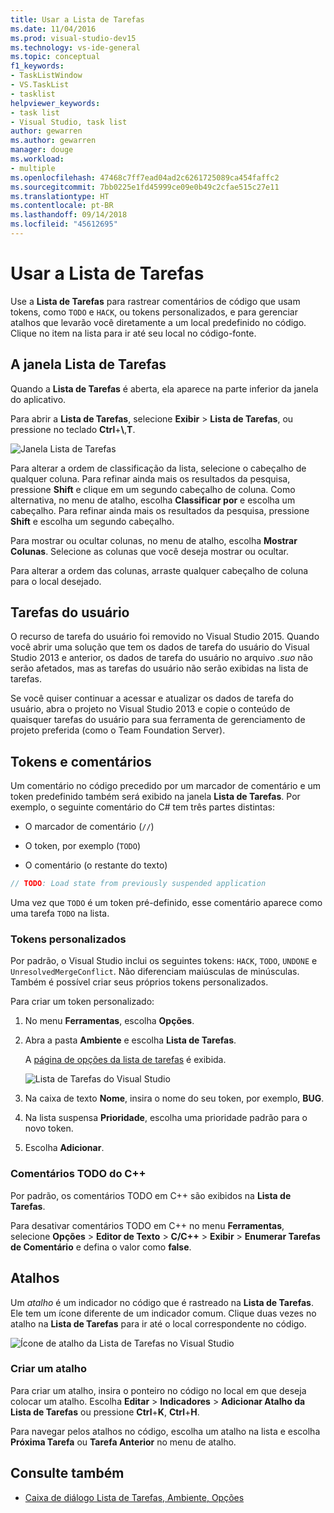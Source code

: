 ```yaml
---
title: Usar a Lista de Tarefas
ms.date: 11/04/2016
ms.prod: visual-studio-dev15
ms.technology: vs-ide-general
ms.topic: conceptual
f1_keywords:
- TaskListWindow
- VS.TaskList
- tasklist
helpviewer_keywords:
- task list
- Visual Studio, task list
author: gewarren
ms.author: gewarren
manager: douge
ms.workload:
- multiple
ms.openlocfilehash: 47468c7ff7ead04ad2c6261725089ca454faffc2
ms.sourcegitcommit: 7bb0225e1fd45999ce09e0b49c2cfae515c27e11
ms.translationtype: HT
ms.contentlocale: pt-BR
ms.lasthandoff: 09/14/2018
ms.locfileid: "45612695"
---
```

# <a name="use-the-task-list"></a>Usar a Lista de Tarefas

Use a **Lista de Tarefas** para rastrear comentários de código que usam tokens, como `TODO` e `HACK`, ou tokens personalizados, e para gerenciar atalhos que levarão você diretamente a um local predefinido no código. Clique no item na lista para ir até seu local no código-fonte.

## <a name="the-task-list-window"></a>A janela Lista de Tarefas

Quando a **Lista de Tarefas** é aberta, ela aparece na parte inferior da janela do aplicativo.

Para abrir a **Lista de Tarefas**, selecione **Exibir** > **Lista de Tarefas**, ou pressione no teclado **Ctrl**+**\\**,**T**.

![Janela Lista de Tarefas](../ide/media/vs2015_task_list.png)

Para alterar a ordem de classificação da lista, selecione o cabeçalho de qualquer coluna. Para refinar ainda mais os resultados da pesquisa, pressione **Shift** e clique em um segundo cabeçalho de coluna. Como alternativa, no menu de atalho, escolha **Classificar por** e escolha um cabeçalho. Para refinar ainda mais os resultados da pesquisa, pressione **Shift** e escolha um segundo cabeçalho.

Para mostrar ou ocultar colunas, no menu de atalho, escolha **Mostrar Colunas**. Selecione as colunas que você deseja mostrar ou ocultar.

Para alterar a ordem das colunas, arraste qualquer cabeçalho de coluna para o local desejado.

## <a name="user-tasks"></a>Tarefas do usuário

O recurso de tarefa do usuário foi removido no Visual Studio 2015. Quando você abrir uma solução que tem os dados de tarefa do usuário do Visual Studio 2013 e anterior, os dados de tarefa do usuário no arquivo *.suo* não serão afetados, mas as tarefas do usuário não serão exibidas na lista de tarefas.

Se você quiser continuar a acessar e atualizar os dados de tarefa do usuário, abra o projeto no Visual Studio 2013 e copie o conteúdo de quaisquer tarefas do usuário para sua ferramenta de gerenciamento de projeto preferida (como o Team Foundation Server).

## <a name="tokens-and-comments"></a>Tokens e comentários

Um comentário no código precedido por um marcador de comentário e um token predefinido também será exibido na janela **Lista de Tarefas**. Por exemplo, o seguinte comentário do C# tem três partes distintas:

- O marcador de comentário (`//`)

- O token, por exemplo (`TODO`)

- O comentário (o restante do texto)

```csharp
// TODO: Load state from previously suspended application
```

Uma vez que `TODO` é um token pré-definido, esse comentário aparece como uma tarefa `TODO` na lista.

### <a name="custom-tokens"></a>Tokens personalizados

Por padrão, o Visual Studio inclui os seguintes tokens: `HACK`, `TODO`, `UNDONE` e `UnresolvedMergeConflict`. Não diferenciam maiúsculas de minúsculas. Também é possível criar seus próprios tokens personalizados.

Para criar um token personalizado:

1. No menu **Ferramentas**, escolha **Opções**.

2. Abra a pasta **Ambiente** e escolha **Lista de Tarefas**.

   A [página de opções da lista de tarefas](../ide/reference/task-list-environment-options-dialog-box.md) é exibida.

   ![Lista de Tarefas do Visual Studio](../ide/media/vs2015_task_list_options.png)

3. Na caixa de texto **Nome**, insira o nome do seu token, por exemplo, **BUG**.

4. Na lista suspensa **Prioridade**, escolha uma prioridade padrão para o novo token.

5. Escolha **Adicionar**.

### <a name="c-todo-comments"></a>Comentários TODO do C++

Por padrão, os comentários TODO em C++ são exibidos na **Lista de Tarefas**.

Para desativar comentários TODO em C++ no menu **Ferramentas**, selecione **Opções** > **Editor de Texto** > **C/C++** > **Exibir** > **Enumerar Tarefas de Comentário** e defina o valor como **false**.

## <a name="shortcuts"></a>Atalhos

Um *atalho* é um indicador no código que é rastreado na **Lista de Tarefas**. Ele tem um ícone diferente de um indicador comum. Clique duas vezes no atalho na **Lista de Tarefas** para ir até o local correspondente no código.

![Ícone de atalho da Lista de Tarefas no Visual Studio](../ide/media/vs2015_task_list_bookmark.png)

### <a name="create-a-shortcut"></a>Criar um atalho

Para criar um atalho, insira o ponteiro no código no local em que deseja colocar um atalho. Escolha **Editar** > **Indicadores** > **Adicionar Atalho da Lista de Tarefas** ou pressione **Ctrl**+**K**, **Ctrl**+**H**.

Para navegar pelos atalhos no código, escolha um atalho na lista e escolha **Próxima Tarefa** ou **Tarefa Anterior** no menu de atalho.

## <a name="see-also"></a>Consulte também

- [Caixa de diálogo Lista de Tarefas, Ambiente, Opções](../ide/reference/task-list-environment-options-dialog-box.md)
